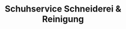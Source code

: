 ---
title: "Schuhservice Schneiderei & Reinigung"
url: /berlin/schuhservice-schneiderei-und-reinigung/
shop: Wäscherei
---